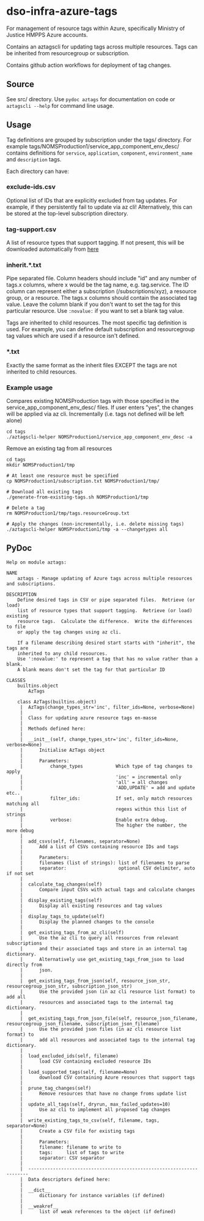 # dso-infra-azure-tags

For management of resource tags within Azure, specifically Ministry of Justice 
HMPPS Azure accounts.

Contains an aztagscli for updating tags across multiple resources.  Tags can
be inherited from resourcegroup or subscription.

Contains github action workflows for deployment of tag changes.

## Source

See src/ directory.  Use `pydoc aztags` for documentation on code or 
`aztagscli --help` for command line usage.

## Usage

Tag definitions are grouped by subscription under the tags/ directory.  For example
tags/NOMSProduction1/service_app_component_env_desc/ contains definitions for
`service`, `application`, `component`, `environment_name` and `description` tags.

Each directory can have:

### exclude-ids.csv

Optional list of IDs that are explicitly excluded from tag updates.  For example, if they
persistently fail to update via az cli!  Alternatively, this can be stored at the top-level
subscription directory.

### tag-support.csv

A list of resource types that support tagging.  If not present, this will be downloaded
automatically from [here](https://raw.githubusercontent.com/tfitzmac/resource-capabilities/master/tag-support.csv)

### inherit.*.txt

Pipe separated file.  Column headers should include "id" and any number of tags.x columns,
where x would be the tag name, e.g. tag.service.  The ID column can represent either a 
subscription (/subscriptions/xyz), a resource group, or a resource. The tags.x columns
should contain the associated tag value. Leave the column blank if you don't want to
set the tag for this particular resource. Use `:novalue:` if you want to set a blank
tag value.

Tags are inherited to child resources.  The most specific tag definition is used.
For example, you can define default subscription and resourcegroup tag values which are
used if a resource isn't defined.

### *.txt

Exactly the same format as the inherit files EXCEPT the tags are not inherited
to child resources.

### Example usage

Compares existing NOMSProduction tags with those specified in the
service_app_component_env_desc/ files.  If user enters "yes", the
changes will be applied via az cli.  Incrementally (i.e. tags not
defined will be left alone)

```
cd tags
./aztagscli-helper NOMSProduction1/service_app_component_env_desc -a
```

Remove an existing tag from all resources

```
cd tags
mkdir NOMSProduction1/tmp

# At least one resource must be specified
cp NOMSProduction1/subscription.txt NOMSProduction1/tmp/

# Download all existing tags
./generate-from-existing-tags.sh NOMSProduction1/tmp

# Delete a tag
rm NOMSProduction1/tmp/tags.resourceGroup.txt

# Apply the changes (non-incrementally, i.e. delete missing tags)
./aztagscli-helper NOMSProduction1/tmp -a --changetypes all
```


## PyDoc

```
Help on module aztags:

NAME
    aztags - Manage updating of Azure tags across multiple resources and subscriptions.

DESCRIPTION
    Define desired tags in CSV or pipe separated files.  Retrieve (or load)
    list of resource types that support tagging.  Retrieve (or load) existing
    resource tags.  Calculate the difference.  Write the differences to file
    or apply the tag changes using az cli.
    
    If a filename describing desired start starts with "inherit", the tags are
    inherited to any child resources.
    Use ':novalue:' to represent a tag that has no value rather than a blank.
    A blank means don't set the tag for that particular ID

CLASSES
    builtins.object
        AzTags
    
    class AzTags(builtins.object)
     |  AzTags(change_types_str='inc', filter_ids=None, verbose=None)
     |  
     |  Class for updating azure resource tags en-masse
     |  
     |  Methods defined here:
     |  
     |  __init__(self, change_types_str='inc', filter_ids=None, verbose=None)
     |      Initialise AzTags object
     |      
     |      Parameters:
     |          change_types            Which type of tag changes to apply
     |                                  'inc' = incremental only
     |                                  'all' = all changes
     |                                  'ADD,UPDATE' = add and update etc..
     |          filter_ids:             If set, only match resources matching all
     |                                  regexs within this list of strings
     |          verbose:                Enable extra debug.
     |                                  The higher the number, the more debug
     |  
     |  add_csvs(self, filenames, separator=None)
     |      Add a list of CSVs containing resource IDs and tags
     |      
     |      Parameters:
     |      filenames (list of strings): list of filenames to parse
     |      separator:                   optional CSV delimiter, auto if not set
     |  
     |  calculate_tag_changes(self)
     |      Compare input CSVs with actual tags and calculate changes
     |  
     |  display_existing_tags(self)
     |      Display all existing resources and tag values
     |  
     |  display_tags_to_update(self)
     |      Display the planned changes to the console
     |  
     |  get_existing_tags_from_az_cli(self)
     |      Use the az cli to query all resources from relevant subscriptions
     |      and their associated tags and store in an internal tag dictionary.
     |      Alternatively use get_existing_tags_from_json to load directly from
     |      json.
     |  
     |  get_existing_tags_from_json(self, resource_json_str, resourcegroup_json_str, subscription_json_str)
     |      Use the provided json (in az cli resource list format) to add all
     |      resources and associated tags to the internal tag dictionary.
     |  
     |  get_existing_tags_from_json_file(self, resource_json_filename, resourcegroup_json_filename, subscription_json_filename)
     |      Use the provided json files (in az cli resource list format) to
     |      add all resources and associated tags to the internal tag dictionary.
     |  
     |  load_excluded_ids(self, filename)
     |      load CSV containing excluded resource IDs
     |  
     |  load_supported_tags(self, filename=None)
     |      download CSV containing Azure resources that support tags
     |  
     |  prune_tag_changes(self)
     |      Remove resources that have no change froms update list
     |  
     |  update_all_tags(self, dryrun, max_failed_updates=10)
     |      Use az cli to implement all proposed tag changes
     |  
     |  write_existing_tags_to_csv(self, filename, tags, separator=None)
     |      Create a CSV file for existing tags
     |      
     |      Parameters:
     |      filename: filename to write to
     |      tags:     list of tags to write
     |      separator: CSV separator
     |  
     |  ----------------------------------------------------------------------
     |  Data descriptors defined here:
     |  
     |  __dict__
     |      dictionary for instance variables (if defined)
     |  
     |  __weakref__
     |      list of weak references to the object (if defined)

```
